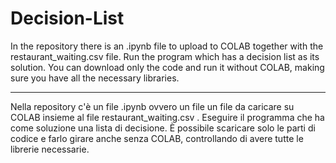 # Decision-List

In the repository there is an .ipynb file to upload to COLAB together with the restaurant_waiting.csv file.
Run the program which has a decision list as its solution. You can download only the code and run it without COLAB, making sure you have all the necessary libraries.

----

Nella repository c'è un file .ipynb ovvero un file un file da caricare su COLAB insieme al file restaurant_waiting.csv .
Eseguire il programma che ha come soluzione una lista di decisione. È possibile scaricare solo le parti di codice e farlo girare anche senza COLAB, controllando di avere tutte le librerie necessarie.
